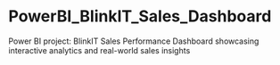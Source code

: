 # PowerBI_BlinkIT_Sales_Dashboard
Power BI project: BlinkIT Sales Performance Dashboard showcasing interactive analytics and real-world sales insights
